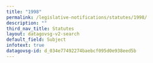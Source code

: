 ```yaml
---
title: "1998"
permalink: /legislative-notifications/statutes/1998/
description: ""
third_nav_title: Statutes
layout: datagovsg-v2-search
default_field: Subject
infotext: true
datagovsg-id: d_034e77492274baebcf095d0e938eed5b
---
```

